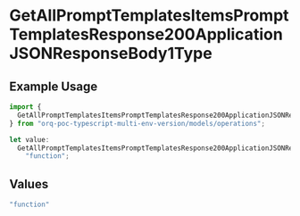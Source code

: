 # GetAllPromptTemplatesItemsPromptTemplatesResponse200ApplicationJSONResponseBody1Type

## Example Usage

```typescript
import {
  GetAllPromptTemplatesItemsPromptTemplatesResponse200ApplicationJSONResponseBody1Type,
} from "orq-poc-typescript-multi-env-version/models/operations";

let value:
  GetAllPromptTemplatesItemsPromptTemplatesResponse200ApplicationJSONResponseBody1Type =
    "function";
```

## Values

```typescript
"function"
```